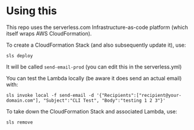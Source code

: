 # Using this


This repo uses the serverless.com Infrastructure-as-code platform (which itself wraps AWS CloudFormation).

To create a CloudFormation Stack (and also subsequently update it), use:

``` 
sls deploy
```

It will be called `send-email-prod` (you can edit this in the serverless.yml)


You can test the Lambda locally (be aware it does send an actual email) with:

```sls invoke local -f send-email -d '{"Recipients":["recipient@your-domain.com"], "Subject":"CLI Test", "Body":"testing 1 2 3"}'```

To take down the CloudFormation Stack and associated Lambda, use:

```sls remove```
